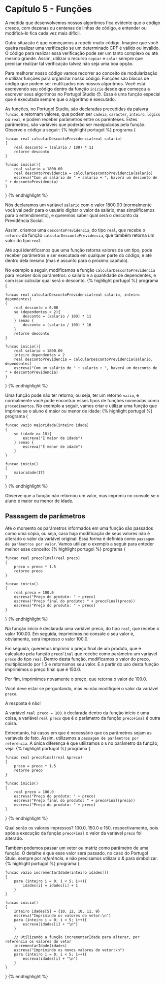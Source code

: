 # Capítulo 5 - Funções
A medida que desenvolvemos nossos algoritmos fica evidente que o código cresce, com dezenas ou centenas de linhas de código, e entender ou modificá-lo fica cada vez mais difícil.

Outra situação é que começamos a repetir muito código. Imagine que você queira realizar uma verificação se um determinado CPF é válido ou inválido. O código para realizar essa verificação pode ser um tanto complexo ou até mesmo grande. Assim, utilizar o recurso `copiar` e `colar` sempre que precisar realizar tal verificação talvez não seja uma boa opção.

Para melhorar nosso código vamos recorrer ao conceito de modularização e utilizar funções para organizar nosso código. Funções são blocos de código que podem ser reutilizados nos nossos algoritmos. Você está escrevendo seu código dentro da função `início` desde que começou a escrever seus algoritmos no Portugol Studio 😯️. Essa é uma função especial que é executada sempre que o algoritmo é executado.

As funções, no Portugol Studio, são declaradas precedidas da palavra `funcao`, e retornam valores, que podem ser `cadeia`, `caracter`, `inteiro`, `lógico` ou `real`, e podem receber parâmetros entre os parênteses. Estes parâmetros, são variáveis que poderão ser manipuladas pela função. Observe o código a seguir:
{% highlight portugol %}
programa
{
	
	funcao real calcularDescontoPrevidencia(real salario)
	{
		real desconto = (salario / 100) * 11
		retorne desconto
	}

    funcao inicio(){
		real salario = 1800.00
		real descontoPrevidencia = calcularDescontoPrevidencia(salario)
		escreva("Com um salário de " + salario + ", haverá um desconto de " + descontoPrevidencia)
    }
}
{% endhighlight %}

Nós declaramos um variável `salario` com o valor 1800.00 (normalmente você vai pedir para o usuário digitar o valor da salário, mas simplificamos para o entendimento), e queremos saber qual será o desconto da Previdência Social.

Assim, criamos uma `descontoPrevidencia`, do tipo `real`, que recebe o `retorno` da função `calcularDescontoPrevidencia`, que também retorna um valor do tipo `real`.

Até aqui identificamos que uma função retorna valores de um tipo, pode receber parâmetros e ser executada em qualquer parte do código, e até dentro dela mesmo (mas é assunto para o próximo capítulo).

No exemplo a seguir, modificamos a função `calcularDescontoPrevidencia` para receber dois parâmetros: o salário e a quantidade de dependentes, e com isso calcular qual será o desconto.
{% highlight portugol %}
programa
{
	
	funcao real calcularDescontoPrevidencia(real salario, inteiro dependentes)
	{
		real desconto = 0.00
		se (dependentes < 2){
			desconto = (salario / 100) * 11
		} senao {
			desconto = (salario / 100) * 10
		}
		retorne desconto
	}

    funcao inicio(){
		real salario = 1800.00
		inteiro dependentes = 2
		real descontoPrevidencia = calcularDescontoPrevidencia(salario, dependentes)
		escreva("Com um salário de " + salario + ", haverá um desconto de " + descontoPrevidencia)
    }
}
{% endhighlight %}

Uma função pode não ter retorno, ou seja, ter um retorno `vazio`, e normalmente você pode encontrar esses tipos de funções nomeadas como `procedimentos`. No exemplo a seguir, vamos criar e utilizar uma função que imprime se o aluno é maior ou menor de idade:
{% highlight portugol %}
programa
{

	funcao vazio maioridade(inteiro idade)
	{
		se (idade >= 18){
			escreva("É maior de idade")
		} senao {
			escreva("É menor de idade")
		}
	}
	
	funcao inicio()
	{
		maioridade(17)
	}
}
{% endhighlight %}

Observe que a função não retornou um valor, mas imprimiu no console se o aluno é maior ou menor de idade.

## Passagem de parâmetros
Até o momento os parâmetros informados em uma função são passados como uma cópia, ou seja, caso haja modificação de seus valores não é alterado o valor da variável original. Essa forma é definida como `passagem de parâmetros por valor`. Vamos utilizar o exemplo a seguir para enteder melhor esse conceito:
{% highlight portugol %}
programa
{

	funcao real precoFinal(real preco)
	{
		preco = preco * 1.5
		retorne preco
	}
	
	funcao inicio()
	{
		real preco = 100.0
		escreva("Preço do produto: " + preco)
		escreva("Preço final do produto: " + precoFinal(preco))
		escreva("Preço do produto: " + preco)
	}
}
{% endhighlight %}

Na função início é declarada uma variável preco, do tipo `real`, que recebe o valor 100.00. Em seguida, imprimimos no console o seu valor e, obviamente, será impresso o valor 100.0.

Em seguida, queremos imprimir o preço final de um produto, que é calculado pela função `precoFinal` que recebe como parâmetro um variável `preco` do tipo `real`. Dentro desta função, modificamos o valor do preco, multiplicando por 1.5 e retornamos seu valor. E a partir do uso desta função imprimimos o preço final que é 150.0.

Por fim, imprimimos novamente o preço, que retorna o valor de 100.0.

Você deve estar se perguntando, mas eu não modifiquei o valor da variável `preco`.

A resposta é não!

A variável `real preco = 100.0` declarada dentro da função início é uma coisa, a variável `real preco` que é o parâmetro da função `precoFinal` é outra coisa.


Entrentanto, há casos em que é necessário que os parâmetros sejam as variáveis de fato. Assim, utilizamos a `passagem de parâmetros por referência`. A única diferença é que utilizamos o `&` no parâmetro da função, veja:
{% highlight portugol %}
programa
{

	funcao real precoFinal(real &preco)
	{
		preco = preco * 1.5
		retorne preco
	}
	
	funcao inicio()
	{
		real preco = 100.0
		escreva("Preço do produto: " + preco)
		escreva("Preço final do produto: " + precoFinal(preco))
		escreva("Preço do produto: " + preco)
	}
}
{% endhighlight %}

Qual serão os valores impressos? 100.0, 150.0 e 150, respectivamente, pois após a execução da função `precoFinal` o valor da variável `preco` foi alterado.

Também podemos passar um vetor ou matriz como parâmetro de uma função. O detalhe é que esse valor será passado, no caso do Portugol Stuio, sempre por *referência*, e não precisamos utilizar o *&* para simbolizar.
{% highlight portugol %}
programa
{

	funcao vazio incrementarIdade(inteiro idades[])
	{
		para (inteiro i = 0; i < 5; i++){
			idades[i] = idades[i] + 1
		}
	}
	
	funcao inicio()
	{
		inteiro idades[5] = {10, 12, 10, 11, 9}
		escreva("Imprimindo os valores do vetor:\n")
		para (inteiro i = 0; i < 5; i++){
			escreva(idades[i] + "\n")
		}

		// Utilizando a função incrementarIdade para alterar, por referência os valores do vetor
		incrementarIdade(idades)
		escreva("Imprimindo os novos valores do vetor:\n")
		para (inteiro i = 0; i < 5; i++){
			escreva(idades[i] + "\n")
		}
	}
}
{% endhighlight %}

<script src="assets/js/script.js"></script>
<script>hljs.initHighlightingOnLoad();</script>
